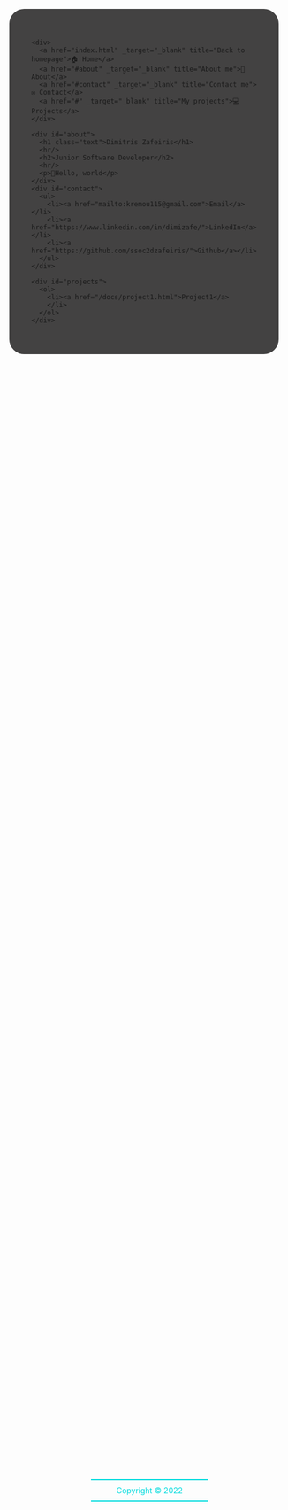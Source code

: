 <!DOCTYPE html>
<html lang="en">
<head>
    <meta charset="UTF-8">
    <meta http-equiv="X-UA-Compatible" content="IE=edge">
    <meta name="viewport" content="width=device-width, initial-scale=1.0">
    <title>|Project 1|ssoc2dzafeiris</title>
</head>

<body>
    <style>
  
    body{
        background-color: #222222 !important;
        margin: 0;
        padding: 0;
        width: 100%;
        height: 100%;
        color: #F3EFE0;
      }

      div {
        padding: 3px;
        margin: 0 auto;
      
      }

      .container{
        position: absolute;
        top: 40%;
        left: 50%;
        transform: translate(-50%,-50%);
        background-color: #434242;
        padding: 40px;
        border-radius: 27px;
      }
      
      .text{
        background: linear-gradient(90deg,#00dbde,#fc00ff);
        font-size: 2.5rem;
        text-transform: uppercase;
        -webkit-background-clip: text;
        -webkit-text-fill-color: transparent;
      }

    
    a:hover::before {
        content:'↓';
        position: absolute;
        top: -20px;   /* equal to padding-top */
        left: 50px;   /* equal to padding-left */
    }

      a{
        position: relative;
        color: #00dbde;
        text-decoration: none;
        z-index: 100;
        margin: 5px;
        padding: 10px;
        border-radius: 10px;
        margin: 0 auto;
        text-transform: uppercase;
        transition: all 0.26s linear;
        opacity: .7;
      }

      a:hover{
        background: #b905bc;
        color: #F3EFE0;      
        border-bottom: 1px solid #434242;
        z-index: 300;
        opacity: 1;
        
      }

     
      p,span{
        margin: 5px;
        padding: 15px;
        font-size: 1.1rem;
        font-weight: lighter;
        align-items: center;
      }

      footer{
        left: 40%;
        border-top: 2px solid #00dbde;
        border-bottom: 2px solid #00dbde;
        padding: 10px;
        position: absolute;
        bottom: 15px;
        text-align: center;
        width: 20%;
        height: auto;
        color: #00dbde;
      }
     table,tr,td{
      padding: 3px;
      border: 2px solid #ccc;
      text-align: center;
     }
     tr:nth-child(even) {background: #CCC}
      
</style>
  <div class="container">

    <div>
      <a href="index.html" _target="_blank" title="Back to homepage">🏠 Home</a>
      <a href="#about" _target="_blank" title="About me">🤴 About</a>
      <a href="#contact" _target="_blank" title="Contact me">✉️ Contact</a>
      <a href="#" _target="_blank" title="My projects">💻 Projects</a>
    </div>
    
    <div id="about">
      <h1 class="text">Dimitris Zafeiris</h1>
      <hr/>
      <h2>Junior Software Developer</h2>
      <hr/>
      <p>👋Hello, world</p>
    </div>
    <div id="contact">
      <ul>
        <li><a href="mailto:kremou115@gmail.com">Email</a></li>
        <li><a href="https://www.linkedin.com/in/dimizafe/">LinkedIn</a></li>
        <li><a href="https://github.com/ssoc2dzafeiris/">Github</a></li>
      </ul>
    </div>    
    
    <div id="projects">
      <ol>
        <li><a href="/docs/project1.html">Project1</a>
        </li>
      </ol>
    </div>    
    
  </div>
  <footer >Copyright &#169; 2022</footer>
</body>
</html>
